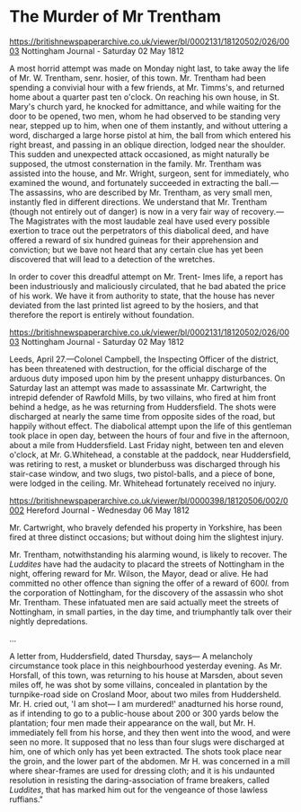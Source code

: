 # The Murder of Mr Trentham


https://britishnewspaperarchive.co.uk/viewer/bl/0002131/18120502/026/0003
Nottingham Journal - Saturday 02 May 1812

A most horrid attempt was made on Monday night last, to take away the life of Mr. W. Trentham, senr. hosier, of this town. Mr. Trentham had been spending a convivial hour with a few friends, at Mr. Timms's, and returned home about a quarter past ten o'clock. On reaching his own house, in St. Mary's church yard, he knocked for admittance, and while waiting for the door to be opened, two men, whom he had observed to be standing very near, stepped up to him, when one of them instantly, and without uttering a word, discharged a large horse pistol at him, the ball from which entered his right breast, and passing in an oblique direction, lodged near the shoulder. This sudden and unexpected attack occasioned, as might naturally be supposed, the utmost consternation in the family. Mr. Trentham was assisted into the house, and Mr. Wright, surgeon, sent for immediately, who examined the wound, and fortunately succeeded in extracting the ball.—The assassins, who are described by Mr. Trentham, as very small men, instantly fled in different directions. We understand that Mr. Trentham (though not entirely out of danger) is now in a very fair way of recovery.—The Magistrates with the most laudable zeal have used every possible exertion to trace out the perpetrators of this diabolical deed, and have offered a reward of six hundred guineas for their apprehension and conviction; but we bave not heard that any certain clue has yet been discovered that will lead to a detection of the wretches.

In order to cover this dreadful attempt on Mr. Trent- Imes life, a report has been industriously and maliciously circulated, that he bad abated the price of his work. We have it from authority to state, that the house has never deviated from the last printed list agreed to by the hosiers, and that therefore the report is entirely without foundation.



https://britishnewspaperarchive.co.uk/viewer/bl/0002131/18120502/026/0003
Nottingham Journal - Saturday 02 May 1812

Leeds, April 27.—Colonel Campbell, the Inspecting Officer of the district, has been threatened with destruction, for the official discharge of the arduous duty imposed upon him by the present unhappy disturbances. On Saturday last an attempt was made to assassinate Mr. Cartwright, the intrepid defender of Rawfold Mills, by two villains, who fired at him front behind a hedge, as he was returning from Huddersfield. The shots were discharged at nearly the same time from opposite sides of the road, but happily without effect. The diabolical attempt upon the life of this gentleman took place in open day, between the hours of four and five in the afternoon, about a mile from Huddersfield. Last Friday night, between ten and eleven o'clock, at Mr. G.Whitehead, a constable at the paddock, near Huddersfield, was retiring to rest, a musket or blunderbuss was discharged through his stair-case window, and two slugs, two pistol-balls, and a piece of bone, were lodged in the ceiling. Mr. Whitehead fortunately received no injury.

https://britishnewspaperarchive.co.uk/viewer/bl/0000398/18120506/002/0002
Hereford Journal - Wednesday 06 May 1812

Mr. Cartwright, who bravely defended his property in Yorkshire, has been fired at three distinct occasions; but without doing him the slightest injury.

Mr. Trentham, notwithstanding his alarming wound, is likely to recover. The *Luddites* have had the audacity to placard the streets of Nottingham in the night, offering reward for Mr. Wilson, the Mayor, dead or alive. He had committed no other offence than signing the offer of a reward of 600*l.* from the corporation of Nottingham, for the discovery of the assassin who shot Mr. Trentham. These infatuated men are said actually meet the streets of Nottingham, in small parties, in the day time, and triumphantly talk over their nightly depredations.

...

A letter from, Huddersfield, dated Thursday, says— A melancholy circumstance took place in this neighbourhood yesterday evening. As Mr. Horsfall, of this town, was returning to his house at Marsden, about seven miles off, he was shot by some villains, concealed in plantation by the turnpike-road side on Crosland Moor, about two miles from Huddersheld. Mr. H. cried out, 'I am shot— I am murdered!' anadturned his horse round, as if intending to go to a public-house about 200 or 300 yards below the plantation; four men made their appearance on the wall, but Mr. H. immediately fell from his horse, and they then went into the wood, and were seen no more. It supposed that no less than four slugs were discharged at him, one of which only has yet been extracted. The shots took place near the groin, and the lower part of the abdomen. Mr H. was concerned in a mill where shear-frames are used for dressing cloth; and it is his undaunted resolution in resisting the daring-association of frame breakers, called *Luddites*, that has marked him out for the vengeance of those lawless ruffians."